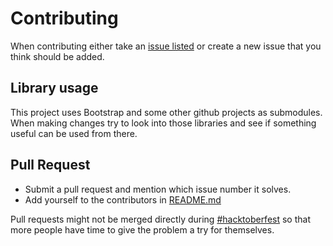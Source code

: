 # Contributing
When contributing either take an [issue listed](https://github.com/mmikaeleriksson/workTime/issues) or create a new issue that you think should be added.

## Library usage
This project uses Bootstrap and some other github projects as submodules.
When making changes try to look into those libraries and see if something useful can be used from there.

## Pull Request
- Submit a pull request and mention which issue number it solves.
- Add yourself to the contributors in [README.md](https://github.com/mmikaeleriksson/workTime/blob/master/README.md)

Pull requests might not be merged directly during [#hacktoberfest](https://hacktoberfest.digitalocean.com/) so that more people have time to give the problem a try for themselves.
